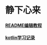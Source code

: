 # 静下心来

#### [README编辑教程](https://blog.csdn.net/luofeixiongsix/article/details/80841575 "教程")

#### [kotlin学习记录](https://github.com/FTDShanCai/-MyNotes/blob/master/android/kotlin/kotlin.md "kotlin")


